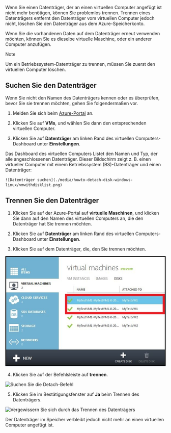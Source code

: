 Wenn Sie einen Datenträger, der an einen virtuellen Computer angefügt ist nicht mehr benötigen, können Sie problemlos trennen. Trennen eines Datenträgers entfernt den Datenträger vom virtuellen Computer jedoch nicht, löschen Sie den Datenträger aus dem Azure-Speicherkonto.

Wenn Sie die vorhandenen Daten auf dem Datenträger erneut verwenden möchten, können Sie es dieselbe virtuelle Maschine, oder ein anderer Computer anzufügen.  

> [!NOTE]
> Um ein Betriebssystem-Datenträger zu trennen, müssen Sie zuerst den virtuellen Computer löschen.
>

## <a name="find-the-disk"></a>Suchen Sie den Datenträger
Wenn Sie nicht den Namen des Datenträgers kennen oder es überprüfen, bevor Sie sie trennen möchten, gehen Sie folgendermaßen vor.

1. Melden Sie sich beim [Azure-Portal](https://portal.azure.com) an.

2. Klicken Sie auf **VMs**, und wählen Sie dann den entsprechenden virtuellen Computer.

3. Klicken Sie auf **Datenträger** am linken Rand des virtuellen Computers-Dashboard unter **Einstellungen**.

 Das Dashboard des virtuellen Computers Listet den Namen und Typ, der alle angeschlossenen Datenträger. Dieser Bildschirm zeigt z. B. einen virtueller Computer mit einem Betriebssystem (BS)-Datenträger und einen Datenträger:

    ![Datenträger suchen](./media/howto-detach-disk-windows-linux/vmwithdisklist.png)

## <a name="detach-the-disk"></a>Trennen Sie den Datenträger
1. Klicken Sie auf der Azure-Portal auf **virtuelle Maschinen**, und klicken Sie dann auf den Namen des virtuellen Computers an, die den Datenträger hat Sie trennen möchten.

2. Klicken Sie auf **Datenträger** am linken Rand des virtuellen Computers-Dashboard unter **Einstellungen**.

3. Klicken Sie auf dem Datenträger, die, den Sie trennen möchten.

  ![Identifizieren Sie den Datenträger zu trennen](./media/howto-detach-disk-windows-linux/disklist.png)

4. Klicken Sie auf der Befehlsleiste auf **trennen**.

  ![Suchen Sie die Detach-Befehl](./media/howto-detach-disk-windows-linux/diskdetachcommand.png)

5. Klicken Sie im Bestätigungsfenster auf **Ja** beim Trennen des Datenträgers.

  ![Vergewissern Sie sich durch das Trennen des Datenträgers](./media/howto-detach-disk-windows-linux/confirmdetach.png)

Der Datenträger im Speicher verbleibt jedoch nicht mehr an einen virtuellen Computer angefügt ist.
